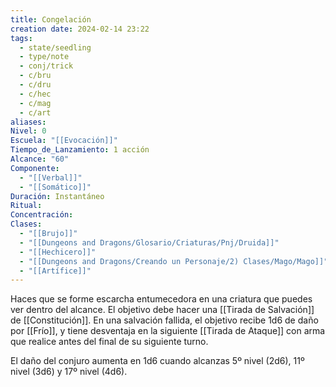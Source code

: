 ```yaml
---
title: Congelación
creation date: 2024-02-14 23:22
tags:
  - state/seedling
  - type/note
  - conj/trick
  - c/bru
  - c/dru
  - c/hec
  - c/mag
  - c/art
aliases: 
Nivel: 0
Escuela: "[[Evocación]]"
Tiempo_de_Lanzamiento: 1 acción
Alcance: "60"
Componente:
  - "[[Verbal]]"
  - "[[Somático]]"
Duración: Instantáneo
Ritual: 
Concentración: 
Clases:
  - "[[Brujo]]"
  - "[[Dungeons and Dragons/Glosario/Criaturas/Pnj/Druida]]"
  - "[[Hechicero]]"
  - "[[Dungeons and Dragons/Creando un Personaje/2) Clases/Mago/Mago]]"
  - "[[Artífice]]"
---
```

Haces que se forme escarcha entumecedora en una criatura que puedes ver dentro del alcance. El objetivo debe hacer una [[Tirada de Salvación]] de [[Constitución]]. En una salvación fallida, el objetivo recibe 1d6 de daño por [[Frío]], y tiene desventaja en la siguiente [[Tirada de Ataque]] con arma que realice antes del final de su siguiente turno.

El daño del conjuro aumenta en 1d6 cuando alcanzas 5º nivel (2d6), 11º nivel (3d6) y 17º nivel (4d6).
